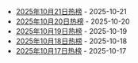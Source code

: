 * [2025年10月21日热榜](https://product-daily.haha.ai/posts/20251021) - 2025-10-21
* [2025年10月20日热榜](https://product-daily.haha.ai/posts/20251020) - 2025-10-20
* [2025年10月19日热榜](https://product-daily.haha.ai/posts/20251019) - 2025-10-19
* [2025年10月18日热榜](https://product-daily.haha.ai/posts/20251018) - 2025-10-18
* [2025年10月17日热榜](https://product-daily.haha.ai/posts/20251017) - 2025-10-17
